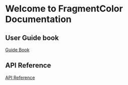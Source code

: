 # Welcome to FragmentColor Documentation

## User Guide book

[Guide Book](./book/introduction.md)

## API Reference

[API Reference](./fragmentcolor/index.html)
